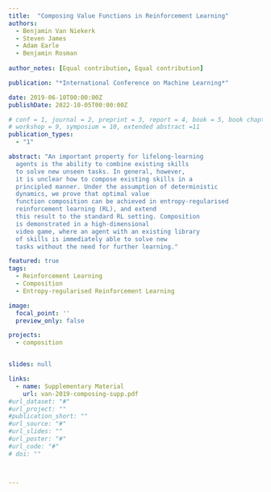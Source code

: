 ```yaml
---
title:  "Composing Value Functions in Reinforcement Learning"
authors:
  - Benjamin Van Niekerk
  - Steven James
  - Adam Earle
  - Benjamin Rosman
  
author_notes: [Equal contribution, Equal contribution]

publication: "*International Conference on Machine Learning*"

date: 2019-06-10T00:00:00Z
publishDate: 2022-10-05T00:00:00Z

# conf = 1, journal = 2, preprint = 3, report = 4, book = 5, book chapter = 6, thesis = 7, patent = 9
# workshop = 9, symposium = 10, extended abstract =11
publication_types:
  - "1"

abstract: "An important property for lifelong-learning
  agents is the ability to combine existing skills
  to solve new unseen tasks. In general, however,
  it is unclear how to compose existing skills in a
  principled manner. Under the assumption of deterministic
  dynamics, we prove that optimal value
  function composition can be achieved in entropy-regularised
  reinforcement learning (RL), and extend
  this result to the standard RL setting. Composition
  is demonstrated in a high-dimensional
  video game, where an agent with an existing library
  of skills is immediately able to solve new
  tasks without the need for further learning."

featured: true
tags:
  - Reinforcement Learning
  - Composition
  - Entropy-regularised Reinforcement Learning

image:
  focal_point: ''
  preview_only: false

projects:
  - composition


slides: null

links:
  - name: Supplementary Material
    url: van-2019-composing-supp.pdf
#url_dataset: "#"
#url_project: ""
#publication_short: ""
#url_source: "#"
#url_slides: ""
#url_poster: "#"
#url_code: "#"
# doi: ""



---
```

